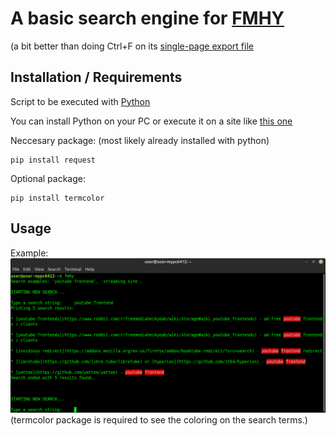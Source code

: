 # A basic search engine for [FMHY](https://fmhy.tk/)
(a bit better than doing Ctrl+F on its [single-page export file](https://raw.githubusercontent.com/nbats/FMHYedit/main/single-page)

## Installation / Requirements
Script to be executed with [Python](https://www.python.org/)

You can install Python on your PC or execute it on a site like [this one](https://www.programiz.com/python-programming/online-compiler/)

Neccesary package: (most likely already installed with python)
```
pip install request
```
Optional package:
```
pip install termcolor
```

## Usage
Example:
![](fmhy-search.py-example-screenshot.png)
(termcolor package is required to see the coloring on the search terms.)

